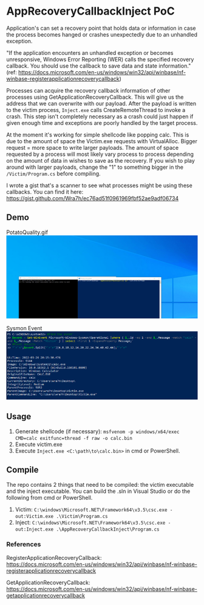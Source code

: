 # AppRecoveryCallbackInject PoC

Application's can set a recovery point that holds data or information in case the process becomes hanged or crashes unexpectedly due to an unhandled exception.

"If the application encounters an unhandled exception or becomes unresponsive, Windows Error Reporting (WER) calls the specified recovery callback. You should use the callback to save data and state information." (ref: https://docs.microsoft.com/en-us/windows/win32/api/winbase/nf-winbase-registerapplicationrecoverycallback)

Processes can acquire the recovery callback information of other processes using GetApplicationRecoveryCallback. This will give us the address that we can overwrite with our payload. After the payload is written to the victim process, `Inject.exe` calls CreateRemoteThread to invoke a crash. This step isn't completely necessary as a crash could just happen if given enough time and exceptions are poorly handled by the target process. 

At the moment it's working for simple shellcode like popping calc. This is due to the amount of space the Victim.exe requests with VirtualAlloc. Bigger request = more space to write larger payloads. The amount of space requested by a process will most likely vary process to process depending on the amount of data in wishes to save as the recovery. If you wish to play around with larger payloads, change the "1" to something bigger in the `/Victim/Program.cs` before compiling.

I wrote a gist that's a scanner to see what processes might be using these callbacks. You can find it here: https://gist.github.com/Wra7h/ec76ad51f0961969fbf52ae9adf06734

## Demo
PotatoQuality.gif
![Alt Text](/images/AppRecoverInject.gif)

Sysmon Event  
![Alt Text](/images/SysmonProcessCreation.png)

## Usage
1. Generate shellcode (if necessary): `msfvenom -p windows/x64/exec CMD=calc exitfunc=thread -f raw -o calc.bin`
2. Execute victim.exe
3. Execute `Inject.exe <C:\path\to\calc.bin>` in cmd or PowerShell.

## Compile
The repo contains 2 things that need to be compiled: the victim executable and the inject executable. You can build the .sln in Visual Studio or do the following from cmd or PowerShell.  
1. Victim: `C:\windows\Microsoft.NET\Framework64\v3.5\csc.exe -out:Victim.exe .\Victim\Program.cs`
2. Inject: `C:\windows\Microsoft.NET\Framework64\v3.5\csc.exe -out:Inject.exe .\AppRecoveryCallbackInject\Program.cs`

### References
RegisterApplicationRecoveryCallback:  
https://docs.microsoft.com/en-us/windows/win32/api/winbase/nf-winbase-registerapplicationrecoverycallback  

GetApplicationRecoveryCallback:  
https://docs.microsoft.com/en-us/windows/win32/api/winbase/nf-winbase-getapplicationrecoverycallback
